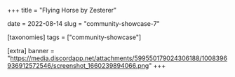 +++
title = "Flying Horse by Zesterer"

date = 2022-08-14
slug = "community-showcase-7"

[taxonomies]
tags = ["community-showcase"]

[extra]
banner = "https://media.discordapp.net/attachments/599550179024306188/1008396936912572546/screenshot_1660239894066.png"
+++
